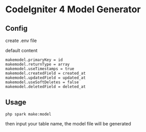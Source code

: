 # CodeIgniter 4 Model Generator

## Config

create .env file

default content

```
makemodel.primaryKey = id
makemodel.returnType = array
makemodel.useTimestamps = true
makemodel.createdField = created_at
makemodel.updatedField = updated_at
makemodel.useSoftDeletes = false
makemodel.deletedField = deleted_at
```

## Usage

```
php spark make:model
```

then input your table name, the model file will be generated
